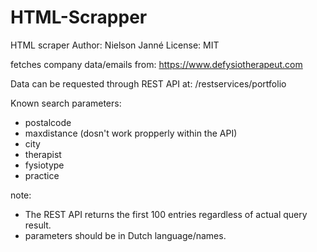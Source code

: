# HTML-Scrapper
HTML scraper
Author: Nielson Janné
License: MIT

fetches company data/emails from:
https://www.defysiotherapeut.com

Data can be requested through REST API at:
/restservices/portfolio

Known search parameters:
* postalcode
* maxdistance (dosn't work propperly within the API)
* city
* therapist
* fysiotype
* practice

note: 
* The REST API returns the first 100 entries regardless of actual query result.
* parameters should be in Dutch language/names.
